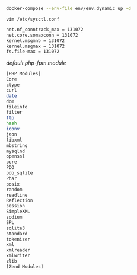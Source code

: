 ```bash
docker-compose --env-file env/env.dynamic up -d
```

`vim /etc/sysctl.conf`

```bash
net.nf_conntrack_max = 131072
net.core.somaxconn = 131072
kernel.msgmnb = 131072
kernel.msgmax = 131072
fs.file-max = 131072
```

_default php-fpm module_

```bash
[PHP Modules]
Core
ctype
curl
date
dom
fileinfo
filter
ftp
hash
iconv
json
libxml
mbstring
mysqlnd
openssl
pcre
PDO
pdo_sqlite
Phar
posix
random
readline
Reflection
session
SimpleXML
sodium
SPL
sqlite3
standard
tokenizer
xml
xmlreader
xmlwriter
zlib
[Zend Modules]
```
